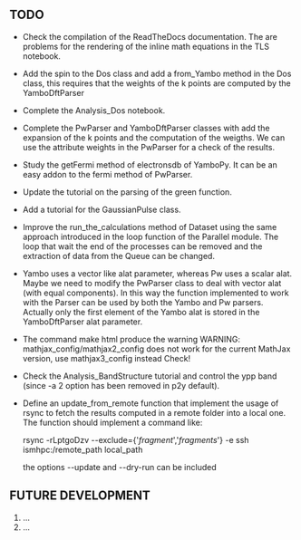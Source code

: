 
## TODO

- Check the compilation of the ReadTheDocs documentation. The are problems for the rendering of the inline math equations
  in the TLS notebook.

- Add the spin to the Dos class and add a from_Yambo method in the Dos class, this requires that the weights of the
  k points are computed by the YamboDftParser

- Complete the Analysis_Dos notebook.

- Complete the PwParser and YamboDftParser classes with add the expansion of the k points and the computation of the weigths.
  We can use the attribute weights in the PwParser for a check of the results.

- Study the getFermi method of electronsdb of YamboPy. It can be an easy addon to the fermi method of PwParser.

- Update the tutorial on the parsing of the green function.

- Add a tutorial for the GaussianPulse class.

- Improve the run_the_calculations method of Dataset using the same approach introduced in the loop function of the Parallel
  module. The loop that wait the end of the processes can be removed and the extraction of data from the Queue
  can be changed.

- Yambo uses a vector like alat parameter, whereas Pw uses a scalar alat. Maybe we need to modify the PwParser class to deal with
  vector alat (with equal components). In this way the function implemented to work with the Parser can be used by both the Yambo
  and Pw parsers. Actually only the first element of the Yambo alat is stored in the YamboDftParser alat parameter.

- The command make html produce the warning
  WARNING: mathjax_config/mathjax2_config does not work for the current MathJax version, use mathjax3_config instead
  Check!

- Check the Analysis_BandStructure tutorial and control the ypp band (since -a 2 option has been removed in p2y default).

- Define an update_from_remote function that implement the usage of rsync to fetch the results computed in a remote folder
  into a local one. The function should implement a command like:

  rsync -rLptgoDzv --exclude={'*_fragment_*','*_fragments_*'} -e ssh ismhpc:/remote_path local_path

  the options --update and --dry-run can be included


## FUTURE DEVELOPMENT

  1. ...
  2. ...
